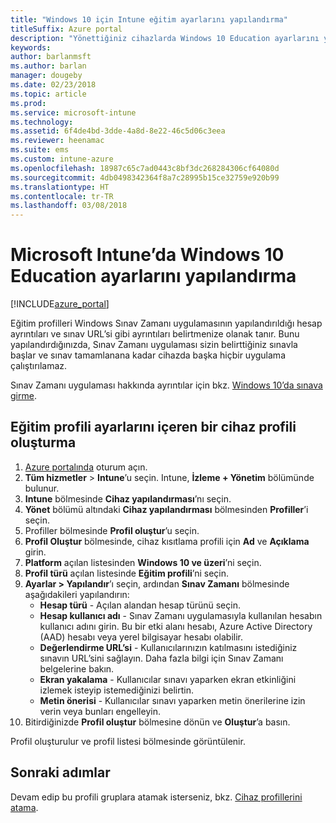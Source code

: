 ```yaml
---
title: "Windows 10 için Intune eğitim ayarlarını yapılandırma"
titleSuffix: Azure portal
description: "Yönettiğiniz cihazlarda Windows 10 Education ayarlarını yapılandırmak için Intune’u kullanmayı öğrenin.\""
keywords: 
author: barlanmsft
ms.author: barlan
manager: dougeby
ms.date: 02/23/2018
ms.topic: article
ms.prod: 
ms.service: microsoft-intune
ms.technology: 
ms.assetid: 6f4de4bd-3dde-4a8d-8e22-46c5d06c3eea
ms.reviewer: heenamac
ms.suite: ems
ms.custom: intune-azure
ms.openlocfilehash: 18987c65c7ad0443c8bf3dc268284306cf64080d
ms.sourcegitcommit: 4db0498342364f8a7c28995b15ce32759e920b99
ms.translationtype: HT
ms.contentlocale: tr-TR
ms.lasthandoff: 03/08/2018
---
```

# <a name="how-to-configure-windows-10-education-settings-in-microsoft-intune"></a>Microsoft Intune’da Windows 10 Education ayarlarını yapılandırma

[!INCLUDE[azure_portal](./includes/azure_portal.md)]

Eğitim profilleri Windows Sınav Zamanı uygulamasının yapılandırıldığı hesap ayrıntıları ve sınav URL’si gibi ayrıntıları belirtmenize olanak tanır. Bunu yapılandırdığınızda, Sınav Zamanı uygulaması sizin belirttiğiniz sınavla başlar ve sınav tamamlanana kadar cihazda başka hiçbir uygulama çalıştırılamaz.

Sınav Zamanı uygulaması hakkında ayrıntılar için bkz. [Windows 10’da sınava girme](https://docs.microsoft.com/education/windows/take-tests-in-windows-10).

## <a name="create-a-device-profile-containing-education-profile-settings"></a>Eğitim profili ayarlarını içeren bir cihaz profili oluşturma

1. [Azure portalında](https://portal.azure.com) oturum açın.
2. **Tüm hizmetler** > **Intune**’u seçin. Intune, **İzleme + Yönetim** bölümünde bulunur.
3. **Intune** bölmesinde **Cihaz yapılandırması**’nı seçin.
2. **Yönet** bölümü altındaki **Cihaz yapılandırması** bölmesinden **Profiller**’i seçin.
3. Profiller bölmesinde **Profil oluştur**’u seçin.
4. **Profil Oluştur** bölmesinde, cihaz kısıtlama profili için **Ad** ve **Açıklama** girin.
5. **Platform** açılan listesinden **Windows 10 ve üzeri**’ni seçin.
6. **Profil türü** açılan listesinde **Eğitim profili**’ni seçin. 
7. **Ayarlar > Yapılandır**’ı seçin, ardından **Sınav Zamanı** bölmesinde aşağıdakileri yapılandırın:
    - **Hesap türü** - Açılan alandan hesap türünü seçin.
    - **Hesap kullanıcı adı** - Sınav Zamanı uygulamasıyla kullanılan hesabın kullanıcı adını girin. Bu bir etki alanı hesabı, Azure Active Directory (AAD) hesabı veya yerel bilgisayar hesabı olabilir.
    - **Değerlendirme URL’si** - Kullanıcılarınızın katılmasını istediğiniz sınavın URL’sini sağlayın. Daha fazla bilgi için Sınav Zamanı belgelerine bakın.
    - **Ekran yakalama** - Kullanıcılar sınavı yaparken ekran etkinliğini izlemek isteyip istemediğinizi belirtin.
    - **Metin önerisi** - Kullanıcılar sınavı yaparken metin önerilerine izin verin veya bunları engelleyin.
8. Bitirdiğinizde **Profil oluştur** bölmesine dönün ve **Oluştur**’a basın.

Profil oluşturulur ve profil listesi bölmesinde görüntülenir.

## <a name="next-steps"></a>Sonraki adımlar

Devam edip bu profili gruplara atamak isterseniz, bkz. [Cihaz profillerini atama](device-profile-assign.md).



